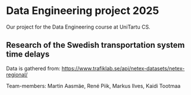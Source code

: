 # Data Engineering project 2025
Our project for the Data Engineering course at UniTartu CS. 

## Research of the Swedish transportation system time delays 
Data is gathered from: https://www.trafiklab.se/api/netex-datasets/netex-regional/ 

Team-members: Martin Aasmäe, René Piik, Markus Ilves, Kaidi Tootmaa

